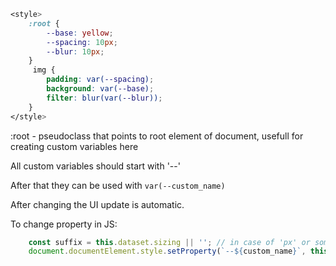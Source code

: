 ```css
<style>
    :root {
        --base: yellow;
        --spacing: 10px;
        --blur: 10px;
    }
	 img {
        padding: var(--spacing);
        background: var(--base);
        filter: blur(var(--blur));
    }
</style>
```
:root - pseudoclass that points to root element of document, 
usefull for creating custom variables here

All custom variables should start with '--'

After that they can be used with ```var(--custom_name)```

After changing the UI update is automatic.

To change property in JS:
```javascript
	const suffix = this.dataset.sizing || ''; // in case of 'px' or something
	document.documentElement.style.setProperty(`--${custom_name}`, this.value + suffix);
```
